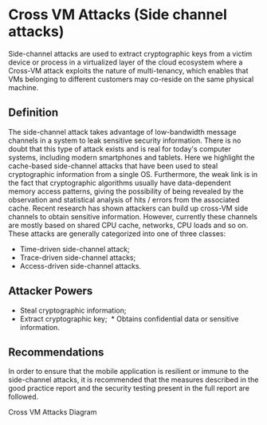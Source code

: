 # Cross VM Attacks (Side channel attacks)

Side-channel attacks are used to extract cryptographic keys from a victim device or process in a virtualized layer of the cloud ecosystem where a Cross-VM attack exploits the nature of multi-tenancy, which enables that VMs belonging to different customers may co-reside on the same physical machine.


## Definition

The side-channel attack takes advantage of low-bandwidth message channels in a system to leak sensitive security information. There is no doubt that this type of attack exists and is real for today's computer systems, including modern smartphones and tablets. Here we highlight the cache-based side-channel attacks that have been used to steal cryptographic information from a single OS. Furthermore, the weak link is in the fact that cryptographic algorithms usually have data-dependent memory access patterns, giving the possibility of being revealed by the observation and statistical analysis of hits / errors from the associated cache. Recent research has shown attackers can build up cross-VM side channels to obtain sensitive information. However, currently these channels are mostly based on shared CPU cache, networks, CPU loads and so on. These attacks are generally categorized into one of three classes:

 * Time-driven side-channel attack;
 * Trace-driven side-channel attacks;
 * Access-driven side-channel attacks.
  
## Attacker Powers

 * Steal cryptographic information;
 * Extract cryptographic key;
 * Obtains confidential data or sensitive information.

## Recommendations

In order to ensure that the mobile application is resilient or immune to the side-channel attacks, it is recommended that the measures described in the good practice report and the security testing present in the full report are followed.

 Cross VM Attacks Diagram


